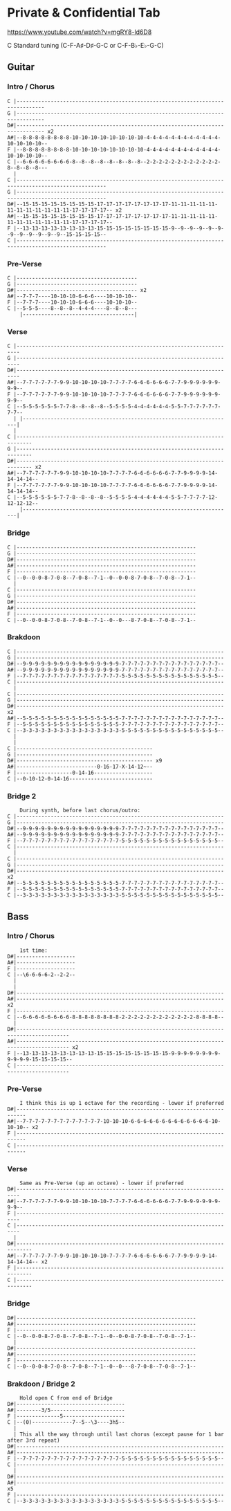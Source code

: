 # Private & Confidential Tab

<https://www.youtube.com/watch?v=mgRY8-ld6D8>

C Standard tuning (C-F-A♯-D♯-G-C or C-F-B♭-E♭-G-C)

## Guitar
  
### Intro / Chorus

    C |-------------------------------------------------------------------------------
    G |-------------------------------------------------------------------------------
    D#|------------------------------------------------------------------------------- x2
    A#|--8-8-8-8-8-8-8-8-10-10-10-10-10-10-10-10-4-4-4-4-4-4-4-4-4-4-4-4-10-10-10-10--
    F |--8-8-8-8-8-8-8-8-10-10-10-10-10-10-10-10-4-4-4-4-4-4-4-4-4-4-4-4-10-10-10-10--
    C |--6-6-6-6-6-6-6-6-8--8--8--8--8--8--8--8--2-2-2-2-2-2-2-2-2-2-2-2-8--8--8--8---
      |
    C |---------------------------------------------------------------------------------------------------
    G |---------------------------------------------------------------------------------------------------
    D#|--15-15-15-15-15-15-15-15-17-17-17-17-17-17-17-17-11-11-11-11-11-11-11-11-11-11-11-11-17-17-17-17-- x2
    A#|--15-15-15-15-15-15-15-15-17-17-17-17-17-17-17-17-11-11-11-11-11-11-11-11-11-11-11-11-17-17-17-17--
    F |--13-13-13-13-13-13-13-13-15-15-15-15-15-15-15-15-9--9--9--9--9--9--9--9--9--9--9--9--15-15-15-15--
    C |---------------------------------------------------------------------------------------------------

### Pre-Verse

    C |---------------------------------------
    G |---------------------------------------
    D#|--------------------------------------- x2
    A#|--7-7-7----10-10-10-6-6-6----10-10-10--
    F |--7-7-7----10-10-10-6-6-6----10-10-10--
    C |--5-5-5----8--8--8--4-4-4----8--8--8---
        |------------------------------------|

### Verse

    C |-----------------------------------------------------------------------
    G |-----------------------------------------------------------------------
    D#|-----------------------------------------------------------------------
    A#|--7-7-7-7-7-7-9-9-10-10-10-10-7-7-7-7-6-6-6-6-6-6-7-7-9-9-9-9-9-9-9-9--
    F |--7-7-7-7-7-7-9-9-10-10-10-10-7-7-7-7-6-6-6-6-6-6-7-7-9-9-9-9-9-9-9-9--
    C |--5-5-5-5-5-5-7-7-8--8--8--8--5-5-5-5-4-4-4-4-4-4-5-5-7-7-7-7-7-7-7-7--
      | |--------------------------------------------------------------------|
      |
    C |---------------------------------------------------------------------------
    G |---------------------------------------------------------------------------
    D#|--------------------------------------------------------------------------- x2
    A#|--7-7-7-7-7-7-9-9-10-10-10-10-7-7-7-7-6-6-6-6-6-6-7-7-9-9-9-9-14-14-14-14--
    F |--7-7-7-7-7-7-9-9-10-10-10-10-7-7-7-7-6-6-6-6-6-6-7-7-9-9-9-9-14-14-14-14--
    C |--5-5-5-5-5-5-7-7-8--8--8--8--5-5-5-5-4-4-4-4-4-4-5-5-7-7-7-7-12-12-12-12--
        |--------------------------------------------------------------------|

### Bridge

    C |----------------------------------------------------------
    G |----------------------------------------------------------
    D#|----------------------------------------------------------
    A#|----------------------------------------------------------
    F |----------------------------------------------------------
    C |--0--0-0-8-7-0-8--7-0-8--7-1--0--0-0-8-7-0-8--7-0-8--7-1--
      |
    C |----------------------------------------------------------
    G |----------------------------------------------------------
    D#|----------------------------------------------------------
    A#|----------------------------------------------------------
    F |----------------------------------------------------------
    C |--0--0-0-8-7-0-8--7-0-8--7-1--0--0---8-7-0-8--7-0-8--7-1--

### Brakdoon

    C |-------------------------------------------------------------------
    G |-------------------------------------------------------------------
    D#|--9-9-9-9-9-9-9-9-9-9-9-9-9-9-9-9-7-7-7-7-7-7-7-7-7-7-7-7-7-7-7-7--
    A#|--9-9-9-9-9-9-9-9-9-9-9-9-9-9-9-9-7-7-7-7-7-7-7-7-7-7-7-7-7-7-7-7--
    F |--7-7-7-7-7-7-7-7-7-7-7-7-7-7-7-7-5-5-5-5-5-5-5-5-5-5-5-5-5-5-5-5--
    C |-------------------------------------------------------------------
      |
    C |-------------------------------------------------------------------
    G |-------------------------------------------------------------------
    D#|------------------------------------------------------------------- x2
    A#|--5-5-5-5-5-5-5-5-5-5-5-5-5-5-5-5-7-7-7-7-7-7-7-7-7-7-7-7-7-7-7-7--
    F |--5-5-5-5-5-5-5-5-5-5-5-5-5-5-5-5-7-7-7-7-7-7-7-7-7-7-7-7-7-7-7-7--
    C |--3-3-3-3-3-3-3-3-3-3-3-3-3-3-3-3-5-5-5-5-5-5-5-5-5-5-5-5-5-5-5-5--
      |
      |
    C |--------------------------------------------
    G |--------------------------------------------
    D#|-------------------------------------------- x9
    A#|--------------------------0-16-17-X-14-12~--
    F |------------------0-14-16-------------------
    C |--0-10-12-0-14-16---------------------------

### Bridge 2

        During synth, before last chorus/outro: 
    C |-------------------------------------------------------------------
    G |-------------------------------------------------------------------
    D#|--9-9-9-9-9-9-9-9-9-9-9-9-9-9-9-9-7-7-7-7-7-7-7-7-7-7-7-7-7-7-7-7--
    A#|--9-9-9-9-9-9-9-9-9-9-9-9-9-9-9-9-7-7-7-7-7-7-7-7-7-7-7-7-7-7-7-7--
    F |--7-7-7-7-7-7-7-7-7-7-7-7-7-7-7-7-5-5-5-5-5-5-5-5-5-5-5-5-5-5-5-5--
    C |-------------------------------------------------------------------
      |
    C |-------------------------------------------------------------------
    G |-------------------------------------------------------------------
    D#|------------------------------------------------------------------- x2
    A#|--5-5-5-5-5-5-5-5-5-5-5-5-5-5-5-5-7-7-7-7-7-7-7-7-7-7-7-7-7-7-7-7--
    F |--5-5-5-5-5-5-5-5-5-5-5-5-5-5-5-5-7-7-7-7-7-7-7-7-7-7-7-7-7-7-7-7--
    C |--3-3-3-3-3-3-3-3-3-3-3-3-3-3-3-3-5-5-5-5-5-5-5-5-5-5-5-5-5-5-5-5--

## Bass

### Intro / Chorus

        1st time:
    D#|-------------------
    A#|-------------------
    F |-------------------
    C |--\6-6-6-6-2--2-2--
      |
      |
    D#|------------------------------------------------------------------- 
    A#|------------------------------------------------------------------- x2
    F |------------------------------------------------------------------- 
    C |--6-6-6-6-6-6-6-6-8-8-8-8-8-8-8-8-2-2-2-2-2-2-2-2-2-2-2-2-8-8-8-8--
      |
    D#|---------------------------------------------------------------------------------------
    A#|--------------------------------------------------------------------------------------- x2
    F |--13-13-13-13-13-13-13-13-15-15-15-15-15-15-15-15-9-9-9-9-9-9-9-9-9-9-9-9-15-15-15-15--
    C |---------------------------------------------------------------------------------------

### Pre-Verse

        I think this is up 1 octave for the recording - lower if preferred
    D#|-------------------------------------------------------------------------
    A#|--7-7-7-7-7-7-7-7-7-7-7-7-7-10-10-10-6-6-6-6-6-6-6-6-6-6-6-6-6-10-10-10-- x2
    F |-------------------------------------------------------------------------
    C |-------------------------------------------------------------------------

### Verse

        Same as Pre-Verse (up an octave) - lower if preferred
    D#|-----------------------------------------------------------------------
    A#|--7-7-7-7-7-7-9-9-10-10-10-10-7-7-7-7-6-6-6-6-6-6-7-7-9-9-9-9-9-9-9-9--
    F |----------------------------------------------------------------------- 
    C |-----------------------------------------------------------------------
      |
    D#|--------------------------------------------------------------------------- 
    A#|--7-7-7-7-7-7-9-9-10-10-10-10-7-7-7-7-6-6-6-6-6-6-7-7-9-9-9-9-14-14-14-14-- x2
    F |--------------------------------------------------------------------------- 
    C |---------------------------------------------------------------------------

### Bridge

    D#|----------------------------------------------------------
    A#|----------------------------------------------------------
    F |----------------------------------------------------------
    C |--0--0-0-8-7-0-8--7-0-8--7-1--0--0-0-8-7-0-8--7-0-8--7-1--
      |
    D#|----------------------------------------------------------
    A#|----------------------------------------------------------
    F |----------------------------------------------------------
    C |--0--0-0-8-7-0-8--7-0-8--7-1--0--0---8-7-0-8--7-0-8--7-1--

### Brakdoon / Bridge 2

        Hold open C from end of Bridge
    D#|-----------------------------------
    A#|--------3/5------------------------
    F |--------------5--------------------
    C |--(0)-------------7--5--\3----3h5--
      |
      | This all the way through until last chorus (except pause for 1 bar after 3rd repeat)
    D#|-------------------------------------------------------------------
    A#|-------------------------------------------------------------------
    F |--7-7-7-7-7-7-7-7-7-7-7-7-7-7-7-7-5-5-5-5-5-5-5-5-5-5-5-5-5-5-5-5--
    C |-------------------------------------------------------------------
      |
    D#|-------------------------------------------------------------------
    A#|------------------------------------------------------------------- x5
    F |-------------------------------------------------------------------
    C |--3-3-3-3-3-3-3-3-3-3-3-3-3-3-3-3-5-5-5-5-5-5-5-5-5-5-5-5-5-5-5-5--
